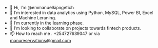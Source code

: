- 👋 Hi, I’m @emmanuelkipngetich
- 👀 I’m interested in data analytics using Python, MySQL, Power BI, Excel and Machine Leraning.
- 🌱 I’m currently in the learning phase.
- 💞️ I’m looking to collaborate on projects towards fintech products.
- 📫 How to reach me . +254727639047 or via manureservations@gmail.com

<!---
emmanuelkipngetich/emmanuelkipngetich is a ✨ special ✨ repository because its `README.md` (this file) appears on your GitHub profile.
You can click the Preview link to take a look at your changes.
--->
